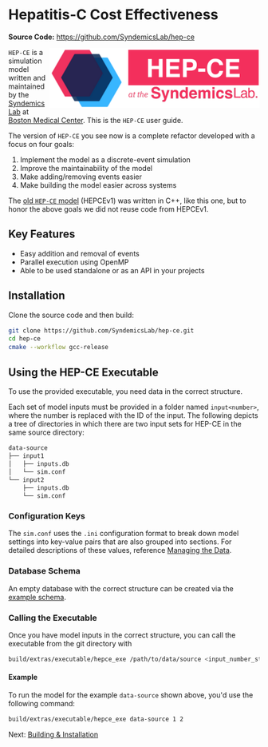 # Hepatitis-C Cost Effectiveness

**Source Code:** https://github.com/SyndemicsLab/hep-ce

<a href="https://www.syndemicslab.org/hep-ce"><img align="right" src="HEPCE_logo.png" alt="HEPCE Logo" height="120" /></a>

`HEP-CE` is a simulation model written and maintained by the [Syndemics Lab](https://www.syndemicslab.org) at [Boston Medical Center](https://bmc.org).
This is the `HEP-CE` user guide.

The version of `HEP-CE` you see now is a complete refactor developed with a focus on four goals:

1. Implement the model as a discrete-event simulation
2. Improve the maintainability of the model
3. Make adding/removing events easier
4. Make building the model easier across systems

The [old `HEP-CE` model](https://github.com/SyndemicsLab/hep-ce-v1) (HEPCEv1) was written in C++, like this one, but to honor the above goals we did not reuse code from HEPCEv1.

## Key Features

- Easy addition and removal of events
- Parallel execution using OpenMP
- Able to be used standalone or as an API in your projects

## Installation

Clone the source code and then build:
```bash
git clone https://github.com/SyndemicsLab/hep-ce.git
cd hep-ce
cmake --workflow gcc-release
```

## Using the HEP-CE Executable

To use the provided executable, you need data in the correct structure.

Each set of model inputs must be provided in a folder named `input<number>`, where the number is replaced with the ID of the input. The following depicts a tree of directories in which there are two input sets for HEP-CE in the same source directory:
```
data-source
├── input1
│   ├── inputs.db
│   └── sim.conf
└── input2
    ├── inputs.db
    └── sim.conf
```

### Configuration Keys

The `sim.conf` uses the `.ini` configuration format to break down model settings
into key-value pairs that are also grouped into sections. For detailed descriptions
of these values, reference [Managing the Data](data.md).

### Database Schema

An empty database with the correct structure can be created via the [example schema](https://github.com/SyndemicsLab/hep-ce/tree/main/extras/examples/inputs.db.sql).

### Calling the Executable

Once you have model inputs in the correct structure, you can call the executable
from the git directory with

```bash
build/extras/executable/hepce_exe /path/to/data/source <input_number_start> <input_number_end>
```

#### Example

To run the model for the example `data-source` shown above, you'd use the
following command:
```bash
build/extras/executable/hepce_exe data-source 1 2
```

Next: [Building & Installation](installation.md)
